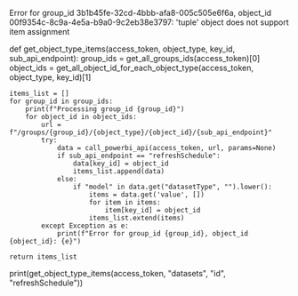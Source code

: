 Error for group_id 3b1b45fe-32cd-4bbb-afa8-005c505e6f6a, object_id 00f9354c-8c9a-4e5a-b9a0-9c2eb38e3797: 'tuple' object does not support item assignment


def get_object_type_items(access_token, object_type, key_id, sub_api_endpoint):
    group_ids = get_all_groups_ids(access_token)[0]
    object_ids = get_all_object_id_for_each_object_type(access_token, object_type, key_id)[1]

    items_list = []
    for group_id in group_ids:
        print(f"Processing group_id {group_id}")
        for object_id in object_ids:
            url = f"/groups/{group_id}/{object_type}/{object_id}/{sub_api_endpoint}"
            try:
                data = call_powerbi_api(access_token, url, params=None)
                if sub_api_endpoint == "refreshSchedule":
                    data[key_id] = object_id
                    items_list.append(data)
                else:
                    if "model" in data.get("datasetType", "").lower():
                        items = data.get('value', [])
                        for item in items:
                            item[key_id] = object_id
                        items_list.extend(items)
            except Exception as e:
                print(f"Error for group_id {group_id}, object_id {object_id}: {e}")

    return items_list

print(get_object_type_items(access_token, "datasets", "id", "refreshSchedule"))
